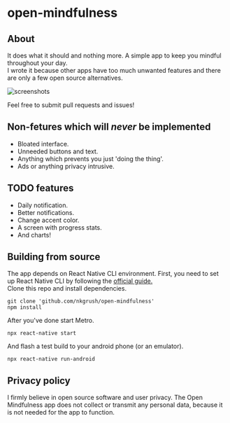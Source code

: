 # open-mindfulness

## About
It does what it should and nothing more. A simple app to keep you mindful throughout your day. \
I wrote it because other apps have too much unwanted features and there are only a few open source alternatives.

![screenshots](https://user-images.githubusercontent.com/25302233/154538453-6f871020-afda-48fc-a8c8-ca80cb343acb.png)

Feel free to submit pull requests and issues!

## Non-fetures which will _never_ be implemented
- Bloated interface.
- Unneeded buttons and text.
- Anything which prevents you just 'doing the thing'.
- Ads or anything privacy intrusive.

## TODO features
- Daily notification.
- Better notifications.
- Change accent color.
- A screen with progress stats.
- And charts!

## Building from source
The app depends on React Native CLI environment. First, you need to set up React Native CLI by following the [official guide.](https://reactnative.dev/docs/environment-setup)  
Clone this repo and install dependencies.
```
git clone 'github.com/nkgrush/open-mindfulness'
npm install
```
After you've done start Metro.
```
npx react-native start
```
And flash a test build to your android phone (or an emulator).
```
npx react-native run-android
```

## Privacy policy
I firmly believe in open source software and user privacy.
The Open Mindfulness app does not collect or transmit any personal data, because it is not needed for the app to function.
